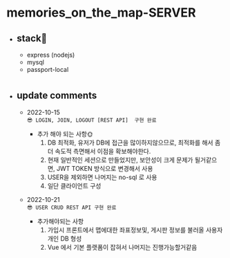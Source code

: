 # memories_on_the_map-SERVER

* ## stack📖
  * express (nodejs)
  * mysql
  * passport-local

#
* ## update comments
  * 2022-10-15
    <br>```😎 LOGIN, JOIN, LOGOUT [REST API]  구현 완료```

    * 추가 해야 되는 사항🌞
        1. DB 최적화, 유저가 DB에 접근을 많이하지않으므로, 최적화를 해서 좀 더 속도적 측면해서 이점을 확보해야한다.
        2. 현재 일반적인 세션으로 만들었지만, 보안성이 크게 문제가 될거같으면, JWT TOKEN 방식으로 변경해서 사용
        3. USER을 제외하면 나머지는 no-sql 로 사용
        4. 일단 클라이언트 구성
  * 2022-10-21
    <br>```😎 USER CRUD REST API 구현 완료```

    * 추가해야되는 사항
        1. 가입시 프론트에서 맵에대한 좌표정보및, 게시판 정보를 불러올 사용자개인 DB 형성
        2. Vue 에서 기본 플랫폼이 잡혀서 나머지는 진행가능할거같음 